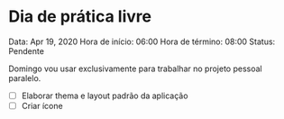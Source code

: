 # Dia de prática livre

Data: Apr 19, 2020
Hora de início: 06:00
Hora de término: 08:00
Status: Pendente

Domingo vou usar exclusivamente para trabalhar no projeto pessoal paralelo.

- [ ]  Elaborar thema e layout padrão da aplicação
- [ ]  Criar ícone